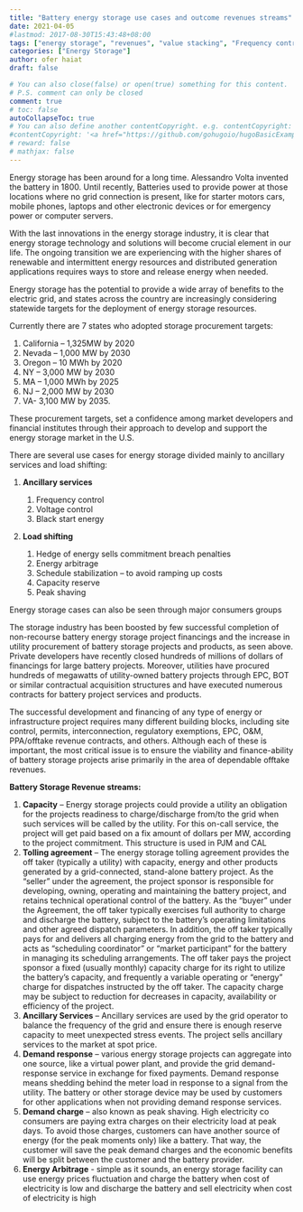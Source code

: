 ```yaml
---
title: "Battery energy storage use cases and outcome revenues streams"
date: 2021-04-05
#lastmod: 2017-08-30T15:43:48+08:00
tags: ["energy storage", "revenues", "value stacking", "Frequency control","hedging","capacity"]
categories: ["Energy Storage"]
author: ofer haiat
draft: false

# You can also close(false) or open(true) something for this content.
# P.S. comment can only be closed
comment: true
# toc: false
autoCollapseToc: true
# You can also define another contentCopyright. e.g. contentCopyright: "This is another copyright."
#contentCopyright: '<a href="https://github.com/gohugoio/hugoBasicExample" rel="noopener" target="_blank">See origin</a>'
# reward: false
# mathjax: false
---
```


Energy storage has been around for a long time. Alessandro Volta invented the battery in 1800. Until recently, Batteries used to provide power at those locations where no grid connection is present, like for starter motors cars, mobile phones, laptops and other electronic devices or for emergency power or computer servers. 

With the last innovations in the energy storage industry, it is clear that energy storage technology and solutions will become crucial element in our life. The ongoing transition we are experiencing with the higher shares of renewable and intermittent energy resources and distributed generation applications requires ways to store and release energy when needed. 

Energy storage has the potential to provide a wide array of benefits to the electric grid, and states across the country are increasingly considering statewide targets for the deployment of energy storage resources.

Currently there are 7 states who adopted storage procurement targets:

1. California – 1,325MW by 2020
2. Nevada – 1,000 MW by 2030
3. Oregon – 10 MWh by 2020
4. NY – 3,000 MW by 2030
5. MA – 1,000 MWh by 2025
6. NJ – 2,000 MW by 2030
7. VA- 3,100 MW by 2035.

These procurement targets, set a confidence among market developers and financial institutes through their approach to develop and support the energy storage market in the U.S.

There are several use cases for energy storage divided mainly to ancillary services and load shifting:

1. ****Ancillary services****

   1. Frequency control
   2. Voltage control
   3. Black start energy

2. ****Load shifting****

   1. Hedge of energy sells commitment breach penalties
   2. Energy arbitrage
   3. Schedule stabilization – to avoid ramping up costs
   4. Capacity reserve
   5. Peak shaving

Energy storage cases can also be seen through major consumers groups 

The storage industry has been boosted by few successful completion of  non-recourse battery energy storage project financings and the increase in utility procurement of battery storage projects and products, as seen above. Private developers have recently closed hundreds of millions of dollars of financings for large battery projects. Moreover, utilities have procured hundreds of megawatts of utility-owned battery projects through EPC, BOT or similar contractual acquisition structures and have executed numerous contracts for battery project services and products.

The successful development and financing of any type of energy or infrastructure project requires many different building blocks, including site control, permits, interconnection, regulatory exemptions, EPC, O&M, PPA/offtake revenue contracts, and others. Although each of these is important, the most critical issue is to ensure the viability and finance-ability of battery storage projects arise primarily in the area of dependable offtake revenues. 

**Battery Storage Revenue streams:**

1. **Capacity** – Energy storage projects could provide a utility an obligation for the projects readiness to charge/discharge from/to the grid when such services will be called by the utility. For this on-call service, the project will get paid based on a fix amount of dollars per MW, according to the project commitment. This structure is used in PJM and CAL
2. **Tolling agreement** – The energy storage tolling agreement provides the off taker (typically a utility) with capacity, energy and other products generated by a grid-connected, stand-alone battery project. As the “seller” under the agreement, the project sponsor is responsible for developing, owning, operating and maintaining the battery project, and retains technical operational control of the battery. As the “buyer” under the Agreement, the off taker typically exercises full authority to charge and discharge the battery, subject to the battery’s operating limitations and other agreed dispatch parameters. In addition, the off taker typically pays for and delivers all charging energy from the grid to the battery and acts as “scheduling coordinator” or “market participant” for the battery in managing its scheduling arrangements. The off taker pays the project sponsor a fixed (usually monthly) capacity charge for its right to utilize the battery’s capacity, and frequently a variable operating or “energy” charge for dispatches instructed by the off taker. The capacity charge may be subject to reduction for decreases in capacity, availability or efficiency of the project.
3. **Ancillary Services** – Ancillary services are used by the grid operator to balance the frequency of the grid and ensure there is enough reserve capacity to meet unexpected stress events. The project sells ancillary services to the market at spot price.
4. **Demand response** – various energy storage projects can aggregate into one source, like a virtual power plant, and provide the grid demand-response service in exchange for fixed payments. Demand response means shedding behind the meter load in response to a signal from the utility. The battery or other storage device may be used by customers for other applications when not providing demand response services.
5. **Demand charge** – also known as peak shaving. High electricity co consumers are paying extra charges on their electricity load at peak days. To avoid those charges, customers can have another source of energy (for the peak moments only) like a battery. That way, the customer will save the peak demand charges and the economic benefits will be split between the customer and the battery provider.
6. **Energy Arbitrage** - simple as it sounds, an energy storage facility can use energy prices fluctuation and charge the battery when cost of electricity is low and discharge the battery and sell electricity when cost of electricity is high
